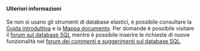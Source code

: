 #### Ulteriori informazioni

Se non si usano gli strumenti di database elastici, è possibile consultare la [Guida introduttiva](../articles/sql-database/sql-database-elastic-scale-get-started.md) e la [Mappa documento](../articles/sql-database/sql-database-elastic-scale-documentation-map.md). Per domande è possibile visitare il [forum sul database SQL](http://social.msdn.microsoft.com/forums/azure/home?forum=ssdsgetstarted) mentre è possibile inserire le richieste di nuove funzionalità nel [forum dei commenti e suggerimenti sul database SQL](http://feedback.azure.com/forums/217321-sql-database).

<!---HONumber=Oct15_HO3-->
